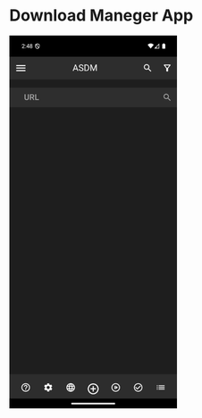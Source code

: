 # Download Maneger App


<img src="https://github.com/Mohamed-Tamer-1/Dart-Flutter/blob/main/Download%20Maneger/ScreenShots/Screenshot_1724500109.png" width="300">

